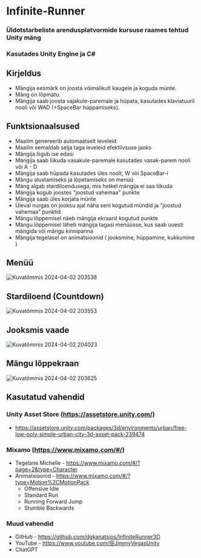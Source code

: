 # Infinite-Runner
### Üldotstarbeliste arendusplatvormide kursuse raames tehtud Unity mäng
### Kasutades Unity Engine ja C#

## Kirjeldus
* Mängija eesmärk on joosta võimalikult kaugele ja koguda münte. <br />
* Mäng on lõpmatu. <br />
* Mängija saab joosta vajakule-paremale ja hüpata, kasutades klaviatuuril nooli või WAD (+SpaceBar hüppamiseks).

## Funktsionaalsused
* Maailm genereerib automaatselt leveleid
* Maailm eemaldab selja taga leveleid efektiivsuse jaoks
* Mängija liigub ise edasi
* Mängija saab liikuda vasakule-paremale kasutades vasak-parem nooli või A - D
* Mängija saab hüpada kasutades üles noolt, W või SpaceBar-i
* Mängu alustamiseks ja lõpetamiseks on menüü
* Mäng algab stardiloendusega, mis hetkel mängija ei saa liikuda
* Mängija kogub joostes "joostud vahemaa" punkte
* Mängija saab üles korjata münte
* Üleval nurgas on jooksu ajal näha seni kogutud mündid ja "joostud vahemaa" punktid
* Mängu lõppemisel näeb mängija ekraanil kogutud punkte
* Mängu lõppemisel läheb mängija tagasi menüüsse, kus saab uuesti mängida või mängu kinnipanna
* Mängija tegelasel on animatsioonid ( jooksmine, hüppamine, kukkumine )

## Menüü

![Kuvatõmmis 2024-04-02 203538](https://github.com/LLoomets/Infinite-Runner/assets/146342702/78afadfb-9c92-4c47-9ae5-8b1034658806)

## Stardiloend (Countdown)

![Kuvatõmmis 2024-04-02 203553](https://github.com/LLoomets/Infinite-Runner/assets/146342702/82e2d465-d7ad-425b-8282-091f9e91cc2e)

## Jooksmis vaade

![Kuvatõmmis 2024-04-02 204023](https://github.com/LLoomets/Infinite-Runner/assets/146342702/a921e4d7-8d81-4eef-8e8c-3a19ff943b70)

## Mängu lõppekraan

![Kuvatõmmis 2024-04-02 203625](https://github.com/LLoomets/Infinite-Runner/assets/146342702/e9bef2c7-a9c0-418b-8039-51874bc612d2)

## Kasutatud vahendid

### Unity Asset Store (https://assetstore.unity.com/) 
* https://assetstore.unity.com/packages/3d/environments/urban/free-low-poly-simple-urban-city-3d-asset-pack-239474

### Mixamo (https://www.mixamo.com/#/)
* Tegelane Michelle - https://www.mixamo.com/#/?page=2&type=Character
* Animatsioonid - https://www.mixamo.com/#/?type=Motion%2CMotionPack <br/>
  * Offensive Idle<br/>
  * Standard Run<br/>
  * Running Forward Jump<br/>
  * Stumble Backwards<br/>

### Muud vahendid
* GitHub - https://github.com/dgkanatsios/InfiniteRunner3D
* YouTube - https://www.youtube.com/@JimmyVegasUnity
* ChatGPT



